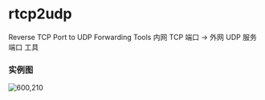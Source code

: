 # rtcp2udp
  Reverse TCP Port to UDP Forwarding Tools
  内网 TCP 端口 -> 外网 UDP 服务端口 工具

### 实例图
![600,210](https://github.com/ring04h/rtcp2udp/blob/master/portmap.png)





